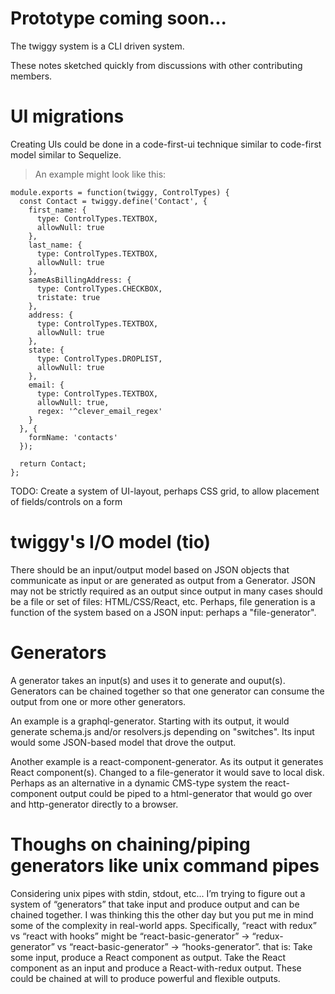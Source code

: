 # Prototype coming soon...

The twiggy system is a CLI driven system.

These notes sketched quickly from discussions with other contributing members.

# UI migrations

Creating UIs could be done in a code-first-ui technique similar to code-first model similar to Sequelize.

> An example might look like this:

````
module.exports = function(twiggy, ControlTypes) {
  const Contact = twiggy.define('Contact', {
    first_name: {
      type: ControlTypes.TEXTBOX,
      allowNull: true
    },
    last_name: {
      type: ControlTypes.TEXTBOX,
      allowNull: true
    },
    sameAsBillingAddress: {
      type: ControlTypes.CHECKBOX,
      tristate: true
    },
    address: {
      type: ControlTypes.TEXTBOX,
      allowNull: true
    },
    state: {
      type: ControlTypes.DROPLIST,
      allowNull: true
    },
    email: {
      type: ControlTypes.TEXTBOX,
      allowNull: true,
      regex: '^clever_email_regex'
    }
  }, {
    formName: 'contacts'
  });

  return Contact;
};

````

TODO: Create a system of UI-layout, perhaps CSS grid, to allow placement of fields/controls on a form


# twiggy's I/O model (tio)

There should be an input/output model based on JSON objects that communicate as input or are generated as output from a Generator. JSON may not be strictly required as an output since output in many cases should be a file or set of files: HTML/CSS/React, etc. Perhaps, file generation is a function of the system based on a JSON input: perhaps a "file-generator".

# Generators
A generator takes an input(s) and uses it to generate and ouput(s). Generators can be chained together so that one generator can consume the output from one or more other generators.

An example is a graphql-generator. Starting with its output, it would generate schema.js and/or resolvers.js depending on "switches". Its input would some JSON-based model that drove the output.

Another example is a react-component-generator. As its output it generates React component(s). Changed to a file-generator it would save to local disk. Perhaps as an alternative in a dynamic CMS-type system the react-component output could be piped to a html-generator that would go over and http-generator directly to a browser.

# Thoughs on chaining/piping generators like unix command pipes
Considering unix pipes with stdin, stdout, etc...
I’m trying to figure out a system of “generators” that take input and produce output and can be chained together.
I was thinking this the other day but you put me in mind some of the complexity in real-world apps.
Specifically, “react with redux” vs “react with hooks” might be “react-basic-generator” -> “redux-generator” vs “react-basic-generator” -> “hooks-generator”.
that is:
Take some input, produce a React component as output. Take the React component as an input and produce a React-with-redux output.
These could be chained at will to produce powerful and flexible outputs.
